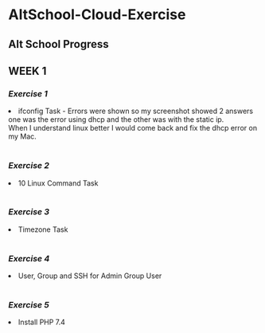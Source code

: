# **AltSchool-Cloud-Exercise**
## __Alt School Progress__

## **WEEK 1**

### __*Exercise 1*__
<li> ifconfig Task - Errors were shown so my screenshot showed 2 answers one was the error using dhcp and the other was with the static ip. 
<br>
When I understand linux better I would  come back and fix the dhcp error on my Mac.
<br>
<br>

### __*Exercise 2*__
<li> 10 Linux Command Task
<br>
<br>

### __*Exercise 3*__
<li> Timezone Task
<br>
<br>

### __*Exercise 4*__
<li> User, Group and SSH for Admin Group User
<br>
<br>

### __*Exercise 5*__
<li> Install PHP 7.4
<br>
<br>
